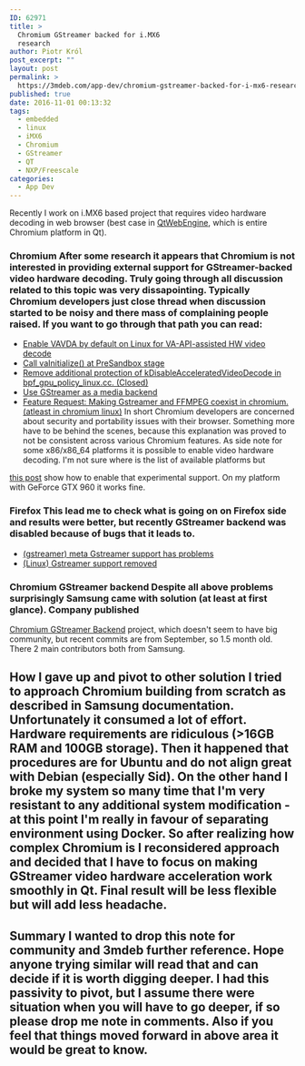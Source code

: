 ```yaml
---
ID: 62971
title: >
  Chromium GStreamer backed for i.MX6
  research
author: Piotr Król
post_excerpt: ""
layout: post
permalink: >
  https://3mdeb.com/app-dev/chromium-gstreamer-backed-for-i-mx6-research/
published: true
date: 2016-11-01 00:13:32
tags:
  - embedded
  - linux
  - iMX6
  - Chromium
  - GStreamer
  - QT
  - NXP/Freescale
categories:
  - App Dev
---
```

Recently I work on i.MX6 based project that requires video hardware decoding in web browser (best case in [QtWebEngine][1], which is entire Chromium platform in Qt). 
### Chromium After some research it appears that Chromium is not interested in providing external support for GStreamer-backed video hardware decoding. Truly going through all discussion related to this topic was very dissapointing. Typically Chromium developers just close thread when discussion started to be noisy and there mass of complaining people raised. If you want to go through that path you can read: 

*   [Enable VAVDA by default on Linux for VA-API-assisted HW video decode][2]
*   [Call vaInitialize() at PreSandbox stage][3]
*   [Remove additional protection of kDisableAcceleratedVideoDecode in bpf_gpu_policy_linux.cc. (Closed)][4]
*   [Use GStreamer as a media backend][5]
*   [Feature Request: Making Gstreamer and FFMPEG coexist in chromium.(atleast in chromium linux)][6] In short Chromium developers are concerned about security and portability issues with their browser. Something more have to be behind the scenes, because this explanation was proved to not be consistent across various Chromium features. As side note for some x86/x86_64 platforms it is possible to enable video hardware decoding. I'm not sure where is the list of available platforms but 

[this post][7] show how to enable that experimental support. On my platform with GeForce GTX 960 it works fine. 
### Firefox This lead me to check what is going on on Firefox side and results were better, but recently GStreamer backend was disabled because of bugs that it leads to. 

*   [(gstreamer) meta Gstreamer support has problems][8]
*   [(Linux) Gstreamer support removed][9]

### Chromium GStreamer backend Despite all above problems surprisingly Samsung came with solution (at least at first glance). Company published 

[Chromium GStreamer Backend][10] project, which doesn't seem to have big community, but recent commits are from September, so 1.5 month old. There 2 main contributors both from Samsung. 
## How I gave up and pivot to other solution I tried to approach Chromium building from scratch as described in Samsung documentation. Unfortunately it consumed a lot of effort. Hardware requirements are ridiculous (>16GB RAM and 100GB storage). Then it happened that procedures are for Ubuntu and do not align great with Debian (especially Sid). On the other hand I broke my system so many time that I'm very resistant to any additional system modification - at this point I'm really in favour of separating environment using Docker. So after realizing how complex Chromium is I reconsidered approach and decided that I have to focus on making GStreamer video hardware acceleration work smoothly in Qt. Final result will be less flexible but will add less headache. 

## Summary I wanted to drop this note for community and 3mdeb further reference. Hope anyone trying similar will read that and can decide if it is worth digging deeper. I had this passivity to pivot, but I assume there were situation when you will have to go deeper, if so please drop me note in comments. Also if you feel that things moved forward in above area it would be great to know.

 [1]: https://wiki.qt.io/QtWebEngine
 [2]: https://bugs.chromium.org/p/chromium/issues/detail?id=137247
 [3]: https://codereview.chromium.org/15955009/
 [4]: https://codereview.chromium.org/176883018/
 [5]: https://bugs.chromium.org/p/chromium/issues/detail?id=32861
 [6]: https://groups.google.com/a/chromium.org/forum/#!topic/chromium-dev/fV_v6fH8nwE
 [7]: http://www.webupd8.org/2014/01/enable-hardware-acceleration-in-chrome.html
 [8]: https://bugzilla.mozilla.org/show_bug.cgi?id=GStreamer
 [9]: http://forums.mozillazine.org/viewtopic.php?f=7&t=3003683
 [10]: https://github.com/Samsung/ChromiumGStreamerBackend